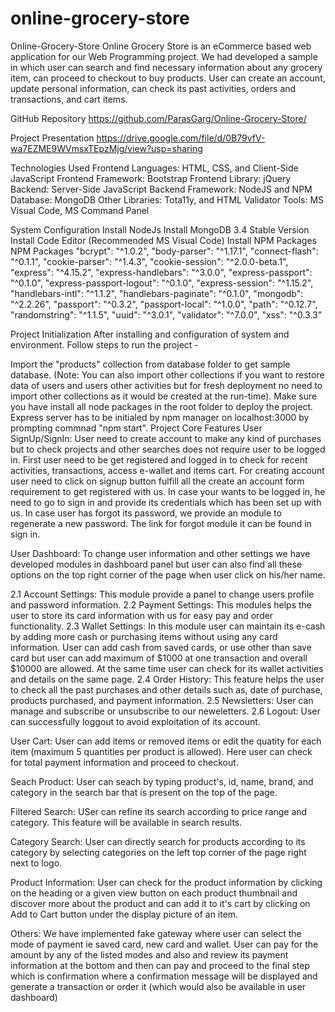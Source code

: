 # online-grocery-store
  
Online-Grocery-Store
Online Grocery Store is an eCommerce based web application for our Web Programming project. We had developed a sample in which user can search and find necessary information about any grocery item, can proceed to checkout to buy products. User can create an account, update personal information, can check its past activities, orders and transactions, and cart items.

GitHub Repository
https://github.com/ParasGarg/Online-Grocery-Store/

Project Presentation
https://drive.google.com/file/d/0B79vfV-wa7EZME9WVmsxTEpzMjg/view?usp=sharing

Technologies Used
Frontend Languages: HTML, CSS, and Client-Side JavaScript Frontend Framework: Bootstrap Frontend Library: jQuery Backend: Server-Side JavaScript Backend Framework: NodeJS and NPM Database: MongoDB Other Libraries: Tota11y, and HTML Validator Tools: MS Visual Code, MS Command Panel

System Configuration
Install NodeJs
Install MongoDB 3.4 Stable Version
Install Code Editor (Recommended MS Visual Code)
Install NPM Packages
NPM Packages
"bcrypt": "^1.0.2", "body-parser": "^1.17.1", "connect-flash": "^0.1.1", "cookie-parser": "^1.4.3", "cookie-session": "^2.0.0-beta.1", "express": "^4.15.2", "express-handlebars": "^3.0.0", "express-passport": "^0.1.0", "express-passport-logout": "^0.1.0", "express-session": "^1.15.2", "handlebars-intl": "^1.1.2", "handlebars-paginate": "^0.1.0", "mongodb": "^2.2.26", "passport": "^0.3.2", "passport-local": "^1.0.0", "path": "^0.12.7", "randomstring": "^1.1.5", "uuid": "^3.0.1", "validator": "^7.0.0", "xss": "^0.3.3"

Project Initialization
After installing and configuration of system and environment. Follow steps to run the project -

Import the "products" collection from database folder to get sample database. (Note: You can also import other collections if you want to restore data of users and users other activities but for fresh deployment no need to import other collections as it would be created at the run-time).
Make sure you have install all node packages in the root folder to deploy the project.
Express server has to be initialed by npm manager on localhost:3000 by prompting commnad "npm start".
Project Core Features
User SignUp/SignIn: User need to create account to make any kind of purchases but to check projects and other searches does not require user to be logged in. First user need to be get registered and logged in to check for recent activities, transactions, access e-wallet and items cart. For creating account user need to click on signup button fulfill all the create an account form requirement to get registered with us. In case your wants to be logged in, he need to go to sign in and provide its credentials which has been set up with us. In case user has forgot its password, we provide an module to regenerate a new password. The link for forgot module it can be found in sign in.

User Dashboard: To change user information and other settings we have developed modules in dashboard panel but user can also find all these options on the top right corner of the page when user click on his/her name.

2.1 Account Settings: This module provide a panel to change users profile and password information. 2.2 Payment Settings: This modules helps the user to store its card information with us for easy pay and order functionality. 2.3 Wallet Settings: In this module user can maintain its e-cash by adding more cash or purchasing items without using any card information. User can add cash from saved cards, or use other than save card but user can add maximum of $1000 at one transaction and overall $10000 are allowed. At the same time user can check for its wallet activities and details on the same page. 2.4 Order History: This feature helps the user to check all the past purchases and other details such as, date of purchase, products purchased, and payment information. 2.5 Newsletters: User can manage and subscribe or unsubscribe to our neweletters. 2.6 Logout: User can successfully loggout to avoid exploitation of its account.

User Cart: User can add items or removed items or edit the quatity for each item (maximum 5 quantities per product is allowed). Here user can check for total payment information and proceed to checkout.

Seach Product: User can seach by typing product's, id, name, brand, and category in the search bar that is present on the top of the page.

Filtered Search: USer can refine its search according to price range and category. This feature will be available in search results.

Category Search: User can directly search for products according to its category by selecting categories on the left top corner of the page right next to logo.

Product Information: User can check for the product information by clicking on the heading or a given view button on each product thumbnail and discover more about the product and can add it to it's cart by clicking on Add to Cart button under the display picture of an item.

Others: We have implemented fake gateway where user can select the mode of payment ie saved card, new card and wallet. User can pay for the amount by any of the listed modes and also and review its payment information at the bottom and then can pay and proceed to the final step which is confirmation where a confirmation message will be displayed and generate a transaction or order it (which would also be available in user dashboard)
